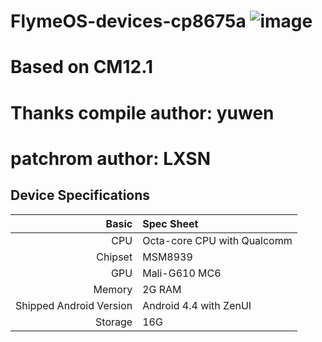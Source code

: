 # FlymeOS-devices-cp8675a ![image](https://github.com/GuGuYeah/FlymeOS-devices-CP8675A/blob/master/118115286_360.jpg)

# Based on CM12.1

# Thanks compile author: yuwen

# patchrom author: LXSN


## Device Specifications

|                   Basic | Spec Sheet                                              |
| ----------------------: | :------------------------------------------------------ |
|                     CPU | Octa-core CPU with Qualcomm                             |
|                 Chipset | MSM8939                                                 |
|                     GPU | Mali-G610 MC6                                           |
|                  Memory | 2G RAM                                                  |
| Shipped Android Version | Android 4.4  with ZenUI                                 |
|                 Storage | 16G                                                     |


